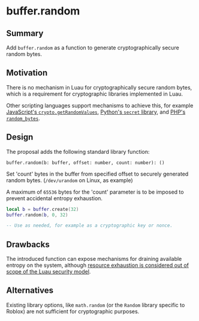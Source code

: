 # buffer.random

## Summary

Add `buffer.random` as a function to generate cryptographically secure random bytes.

## Motivation

There is no mechanism in Luau for cryptographically secure random bytes, which is a requirement for cryptographic libraries implemented in Luau.

Other scripting languages support mechanisms to achieve this, for example [JavaScript's `crypto.getRandomValues`](https://developer.mozilla.org/en-US/docs/Web/API/Crypto/getRandomValues), [Python's `secret` library](https://docs.python.org/3/library/secrets.html), and [PHP's `random_bytes`](https://www.php.net/manual/en/function.random-bytes.php).

## Design

The proposal adds the following standard library function:

`buffer.random(b: buffer, offset: number, count: number): ()`

Set 'count' bytes in the buffer from specified offset to securely generated random bytes. (`/dev/urandom` on Linux, as example)

A maximum of `65536` bytes for the 'count' parameter is to be imposed to prevent accidental entropy exhaustion.

```lua
local b = buffer.create(32)
buffer.random(b, 0, 32)

-- Use as needed, for example as a cryptographic key or nonce.
```

## Drawbacks

The introduced function can expose mechanisms for draining available entropy on the system, although [resource exhaustion is considered out of scope of the Luau security model](https://luau-lang.org/sandbox#interrupts).

## Alternatives

Existing library options, like `math.random` (or the `Random` library specific to Roblox) are not sufficient for cryptographic purposes.